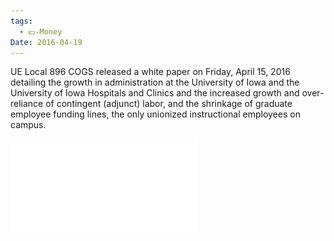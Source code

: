 ```yaml
---
tags:
  - 💵-Money
Date: 2016-04-19
---
```

UE Local 896 COGS released a white paper on Friday, April 15, 2016 detailing the growth in administration at the University of Iowa and the University of Iowa Hospitals and Clinics and the increased growth and over-reliance of contingent (adjunct) labor, and the shrinkage of graduate employee funding lines, the only unionized instructional employees on campus.

![20-Years-Later-Administrators-Hoard-Grads-Still-Struggle.pdf](../../Attachments/20-Years-Later-Administrators-Hoard-Grads-Still-Struggle.pdf)